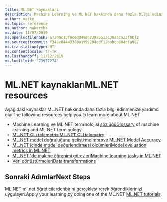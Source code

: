 ```yaml
---
title: ML.NET kaynakları
description: Machine Learning ve ML.NET hakkında daha fazla bilgi edinin
author: natke
ms.topic: reference
ms.author: nakersha
ms.date: 11/07/2019
ms.openlocfilehash: 67300c13f8cedd40d6239a5513c3025ca23fbbf2
ms.sourcegitcommit: f348c84443380a1959294cdf12babcb804cfa987
ms.translationtype: MT
ms.contentlocale: tr-TR
ms.lasthandoff: 11/12/2019
ms.locfileid: "73977274"
---
```

# <a name="mlnet-resources"></a><span data-ttu-id="c5f62-103">ML.NET kaynakları</span><span class="sxs-lookup"><span data-stu-id="c5f62-103">ML.NET resources</span></span>

<span data-ttu-id="c5f62-104">Aşağıdaki kaynaklar ML.NET hakkında daha fazla bilgi edinmenize yardımcı olur</span><span class="sxs-lookup"><span data-stu-id="c5f62-104">The following resources help you to learn more about ML.NET</span></span>

- <span data-ttu-id="c5f62-105">Machine Learning ve ML.NET terminolojisi [sözlüğü](glossary.md)</span><span class="sxs-lookup"><span data-stu-id="c5f62-105">[Glossary](glossary.md) of machine learning and ML.NET terminology</span></span>
- [<span data-ttu-id="c5f62-106">ML.NET CLı telemetrisi</span><span class="sxs-lookup"><span data-stu-id="c5f62-106">ML.NET CLI telemetry</span></span>](ml-net-cli-telemetry.md)
- [<span data-ttu-id="c5f62-107">ML.NET model doğruluğunu geliştirme</span><span class="sxs-lookup"><span data-stu-id="c5f62-107">Improve ML.NET Model Accuracy</span></span>](improve-machine-learning-model-ml-net.md)
- [<span data-ttu-id="c5f62-108">ML.NET içinde model değerlendirmesi ölçümleri</span><span class="sxs-lookup"><span data-stu-id="c5f62-108">Model evaluation metrics in ML.NET</span></span>](metrics.md)
- [<span data-ttu-id="c5f62-109">ML.NET 'de makine öğrenimi görevleri</span><span class="sxs-lookup"><span data-stu-id="c5f62-109">Machine learning tasks in ML.NET</span></span>](tasks.md)
- [<span data-ttu-id="c5f62-110">Veri dönüştürmeleri</span><span class="sxs-lookup"><span data-stu-id="c5f62-110">Data transformations</span></span>](transforms.md)

## <a name="next-steps"></a><span data-ttu-id="c5f62-111">Sonraki Adımlar</span><span class="sxs-lookup"><span data-stu-id="c5f62-111">Next Steps</span></span>

<span data-ttu-id="c5f62-112">ML.NET [ml.net öğreticilerden](../tutorials/index.md)birini gerçekleştirerek öğrendiklerinizi uygulayın.</span><span class="sxs-lookup"><span data-stu-id="c5f62-112">Apply your learning by doing one of the ML.NET [ML.NET tutorials](../tutorials/index.md).</span></span>
